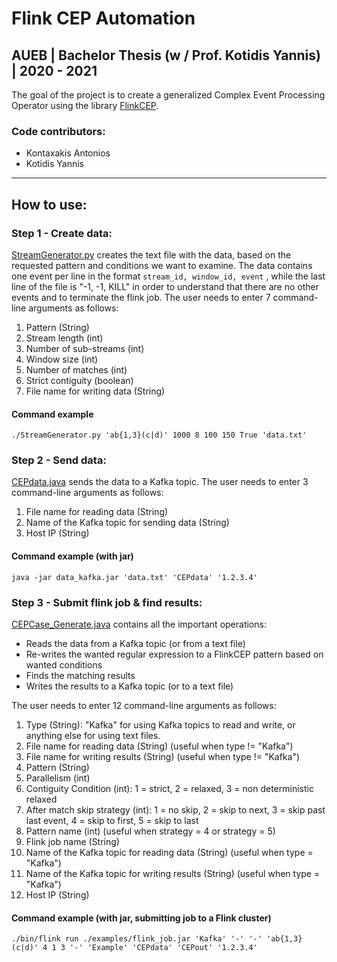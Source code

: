 # Flink CEP Automation
## AUEB | Bachelor Thesis (w / Prof. Kotidis Yannis) | 2020 - 2021

The goal of the project is to create a generalized Complex Event Processing Operator using the library [FlinkCEP](https://ci.apache.org/projects/flink/flink-docs-stable/dev/libs/cep.html). 

### Code contributors:
- Kontaxakis Antonios 
- Kotidis Yannis
 
 ---
 ## How to use:
   
### Step 1 - Create data:  
[StreamGenerator.py](https://github.com/eleniKougiou/Flink-cep-automation/blob/master/Useful%20Files/StreamGenerator.py) creates the text file with the data, based on the requested pattern and conditions we want to examine. The data contains one event per line in the format ``stream_id, window_id, event`` , while the last line of the file is "-1, -1, KILL" in order to understand that there are no other events and to terminate the flink job. The user needs to enter 7 command-line arguments as follows:  
1. Pattern (String)
2. Stream length (int)
3. Number of sub-streams (int)
4. Window size (int)
5. Number of matches (int)
6. Strict contiguity (boolean)
7. File name for writing data (String) 

#### Command example 
    ./StreamGenerator.py 'ab{1,3}(c|d)' 1000 8 100 150 True 'data.txt'
  
### Step 2 - Send data:
[CEPdata.java](https://github.com/eleniKougiou/Flink-cep-automation/blob/master/Data%20Kafka/src/main/java/CEPdata.java) sends the data to a Kafka topic. The user needs to enter 3 command-line arguments as follows:  
1. File name for reading data (String)
2. Name of the Kafka topic for sending data (String)
3. Host IP (String)

#### Command example (with jar)
    java -jar data_kafka.jar 'data.txt' 'CEPdata' '1.2.3.4'


### Step 3 - Submit flink job & find results:
[CEPCase_Generate.java](https://github.com/eleniKougiou/Flink-cep-automation/blob/master/src/main/java/flinkCEP/cases/CEPCase_Generate.java) contains all the important operations:
- Reads the data from a Kafka topic (or from a text file)
- Re-writes the wanted regular expression to a FlinkCEP pattern based on wanted conditions
- Finds the matching results
- Writes the results to a Kafka topic (or to a text file)  
  
The user needs to enter 12 command-line arguments as follows: 
1. Type (String): "Kafka" for using Kafka topics to read and write, or anything else for using text files.
2. File name for reading data (String) (useful when type != "Kafka")
3. File name for writing results (String) (useful when type != "Kafka")
4. Pattern (String)
5. Parallelism (int)
6. Contiguity Condition (int): 1 = strict, 2 = relaxed, 3 = non deterministic relaxed
7. After match skip strategy (int): 1 = no skip, 2 = skip to next, 3 = skip past last event, 4 = skip to first, 5 = skip to last
8. Pattern name (int) (useful when strategy = 4 or strategy = 5)
9. Flink job name (String)
10. Name of the Kafka topic for reading data (String) (useful when type = "Kafka")
11. Name of the Kafka topic for writing results (String) (useful when type = "Kafka")
12. Host IP (String)



#### Command example (with jar, submitting job to a Flink cluster)
    ./bin/flink run ./examples/flink_job.jar 'Kafka' '-' '-' 'ab{1,3}(c|d)' 4 1 3 '-' 'Example' 'CEPdata' 'CEPout' '1.2.3.4'
